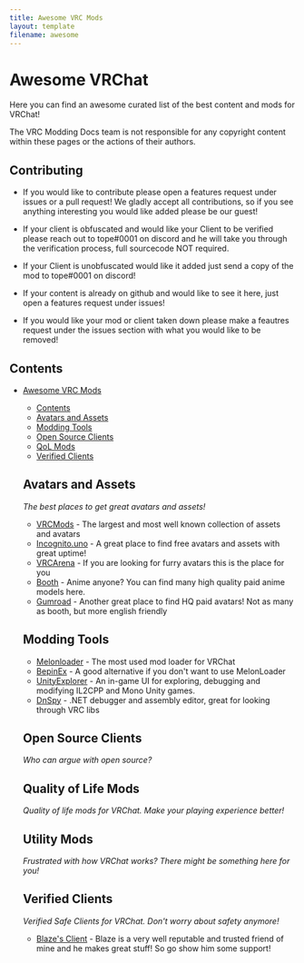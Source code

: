 ```yaml
---
title: Awesome VRC Mods
layout: template
filename: awesome
--- 
```



# Awesome VRChat

Here you can find an awesome curated list of the best content and mods for VRChat! 

The VRC Modding Docs team is not responsible for any copyright content within these pages or the actions of their authors.

## Contributing

- If you would like to contribute please open a features request under issues or a pull request! We gladly accept all contributions, so if you see anything interesting you would like added please be our guest!

- If your client is obfuscated and would like your Client to be verified please reach out to tope#0001 on discord and he will take you through the verification process, full sourcecode NOT required. 

- If your Client is unobfuscated would like it added just send a copy of the mod to tope#0001 on discord!

- If your content is already on github and would like to see it here, just open a features request under issues!

- If you would like your mod or client taken down please make a feautres request under the issues section with what you would like to be removed!

## Contents

- [Awesome VRC Mods](#awesome-vrc-mods)
    - [Contents](#contents)
    - [Avatars and Assets](#avatars-and-assets)
    - [Modding Tools](#modding-tools)
    - [Open Source Clients](#open-source-clients)
    - [QoL Mods](#quality-of-life-mods)
    - [Verified Clients](#verified-clients)



  ## Avatars and Assets

  _The best places to get great avatars and assets!_

  - [VRCMods](https://vrcmods.com/) - The largest and most well known collection of assets and avatars
  - [Incognito.uno](https://incognito.uno/) - A great place to find free avatars and assets with great uptime!
  - [VRCArena](https://www.vrcarena.com/) - If you are looking for furry avatars this is the place for you
  - [Booth](https://booth.pm/en) - Anime anyone? You can find many high quality paid anime models here.
  - [Gumroad](https://gumroad.com/) - Another great place to find HQ paid avatars! Not as many as booth, but more english friendly

  ## Modding Tools
  - [Melonloader](https://melonwiki.xyz/#/?id=requirements) - The most used mod loader for VRChat
  - [BepinEx](https://github.com/BepInEx/BepInEx/releases) - A good alternative if you don't want to use MelonLoader
  - [UnityExplorer](https://github.com/sinai-dev/UnityExplorer) - An in-game UI for exploring, debugging and modifying IL2CPP and Mono Unity games.
  - [DnSpy](https://github.com/dnSpy/dnSpy) - .NET debugger and assembly editor, great for looking through VRC libs

  ## Open Source Clients

  _Who can argue with open source?_

  ## Quality of Life Mods

  _Quality of life mods for VRChat. Make your playing experience better!_

  ## Utility Mods

  _Frustrated with how VRChat works? There might be something here for you!_

  ## Verified Clients

  _Verified Safe Clients for VRChat. Don't worry about safety anymore!_

  - [Blaze's Client](https://discord.com/invite/BLAZESCLIENT) - Blaze is a very well reputable and trusted friend of mine and he makes great stuff! So go show him some support!


 





